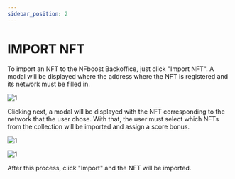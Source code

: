 ```yaml
---
sidebar_position: 2
---
```


# IMPORT NFT

To import an NFT to the NFboost Backoffice, just click "Import NFT". A modal will be displayed where the address where the NFT is registered and its network must be filled in.

![1](./../assetstelaimportnft.png)

Clicking next, a modal will be displayed with the NFT corresponding to the network that the user chose. With that, the user must select which NFTs from the collection will be imported and assign a score bonus.

![1](./../assets/importselect.png)

![1](./../assets/selecionouimport.png)

After this process, click "Import" and the NFT will be imported.
